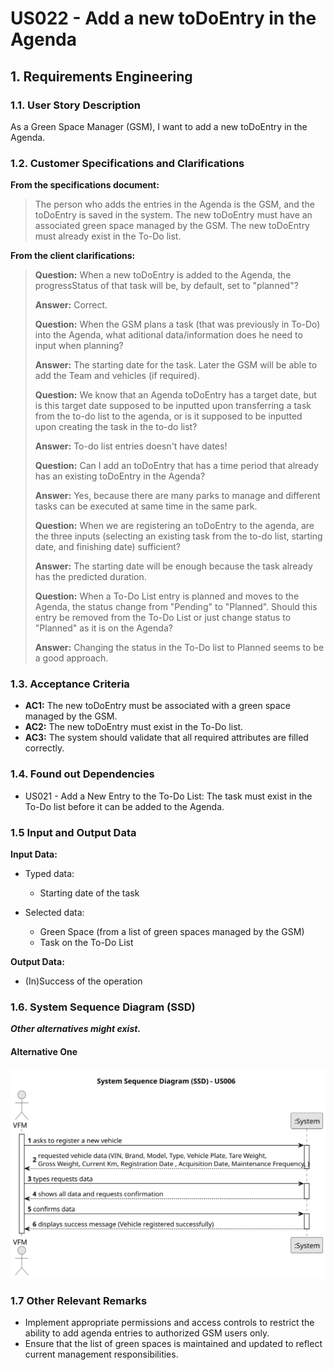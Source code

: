 # US022 - Add a new toDoEntry in the Agenda


## 1. Requirements Engineering

### 1.1. User Story Description

As a Green Space Manager (GSM), I want to add a new toDoEntry in the Agenda.

### 1.2. Customer Specifications and Clarifications 

**From the specifications document:**

> The person who adds the entries in the Agenda is the GSM, and the toDoEntry is saved in the system. 
> The new toDoEntry must have an associated green space managed by the GSM.
> The new toDoEntry must already exist in the To-Do list.
 
**From the client clarifications:**

> **Question:**  When a new toDoEntry is added to the Agenda, the progressStatus of that task will be, by default, set to "planned"?
> 
> **Answer:** Correct.
> 
> **Question:** When the GSM plans a task (that was previously in To-Do) into the Agenda, what aditional data/information does he need to input when planning?
>
> **Answer:** The starting date for the task. Later the GSM will be able to add the Team and vehicles (if required).
> 
> **Question:** We know that an Agenda toDoEntry has a target date, but is this target date supposed to be inputted upon transferring a task from the to-do list to the agenda, or is it supposed to be inputted upon creating the task in the to-do list?
>
> **Answer:** To-do list entries doesn't have dates!
> 
> **Question:** Can I add an toDoEntry that has a time period that already has an existing toDoEntry in the Agenda?
>
> **Answer:** Yes, because there are many parks to manage and different tasks can be executed at same time in the same park.
> 
> **Question:** When we are registering an toDoEntry to the agenda, are the three inputs (selecting an existing task from the to-do list, starting date, and finishing date) sufficient?
>
> **Answer:** The starting date will be enough because the task already has the predicted duration.
> 
> **Question:** When a To-Do List entry is planned and moves to the Agenda, the status change from "Pending" to "Planned". Should this entry be removed from the To-Do List or just change status to "Planned" as it is on the Agenda?
>
> **Answer:** Changing the status in the To-Do list to Planned seems to be a good approach.



### 1.3. Acceptance Criteria

* **AC1:** The new toDoEntry must be associated with a green space managed by the GSM.
* **AC2:** The new toDoEntry must exist in the To-Do list.
* **AC3:** The system should validate that all required attributes are filled correctly.

### 1.4. Found out Dependencies

* US021 - Add a New Entry to the To-Do List: The task must exist in the To-Do list before it can be added to the Agenda.

### 1.5 Input and Output Data

**Input Data:**

* Typed data:
    * Starting date of the task
	
* Selected data:
    * Green Space (from a list of green spaces managed by the GSM)
    * Task on the To-Do List

**Output Data:**

* (In)Success of the operation

### 1.6. System Sequence Diagram (SSD)

**_Other alternatives might exist._**

#### Alternative One

![System Sequence Diagram - Alternative One](svg/us006-system-sequence-diagram-alternative-one.svg)

### 1.7 Other Relevant Remarks

* Implement appropriate permissions and access controls to restrict the ability to add agenda entries to authorized GSM users only.
* Ensure that the list of green spaces is maintained and updated to reflect current management responsibilities.